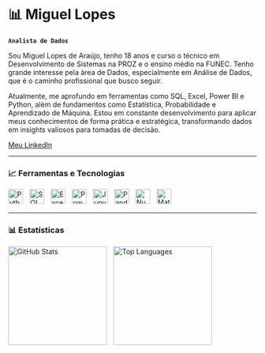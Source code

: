 # 📊 Miguel Lopes

**`Analista de Dados`**

Sou Miguel Lopes de Araújo, tenho 18 anos e curso o técnico em Desenvolvimento de Sistemas na PROZ e o ensino médio na FUNEC. Tenho grande interesse pela área de Dados, especialmente em Análise de Dados, que é o caminho profissional que busco seguir.

Atualmente, me aprofundo em ferramentas como SQL, Excel, Power BI e Python, além de fundamentos como Estatística, Probabilidade e Aprendizado de Máquina. Estou em constante desenvolvimento para aplicar meus conhecimentos de forma prática e estratégica, transformando dados em insights valiosos para tomadas de decisão.

[Meu LinkedIn](https://www.linkedin.com/in/miguel-lopes-ab8a97268)

---

### 📈 Ferramentas e Tecnologias

<img 
    align="left" 
    alt="Python" 
    title="Python" 
    width="30px" 
    style="padding-right: 10px;" 
    src="https://cdn.jsdelivr.net/gh/devicons/devicon/icons/python/python-original.svg" 
/>
<img 
    align="left" 
    alt="SQL" 
    title="SQL" 
    width="30px" 
    style="padding-right: 10px;" 
    src="https://cdn.jsdelivr.net/gh/devicons/devicon/icons/mysql/mysql-original.svg" 
/>
<img 
    align="left" 
    alt="Excel" 
    title="Microsoft Excel" 
    width="30px" 
    style="padding-right: 10px;" 
    src="https://upload.wikimedia.org/wikipedia/commons/7/75/Microsoft_Office_Excel_%282019–present%29.svg" 
/>
<img 
    align="left" 
    alt="Power BI" 
    title="Power BI" 
    width="30px" 
    style="padding-right: 10px;" 
    src="https://upload.wikimedia.org/wikipedia/commons/c/cf/New_Power_BI_Logo.svg" 
/>
<img 
    align="left" 
    alt="Jupyter Notebook" 
    title="Jupyter Notebook" 
    width="30px" 
    style="padding-right: 10px;" 
    src="https://cdn.jsdelivr.net/gh/devicons/devicon/icons/jupyter/jupyter-original.svg" 
/>
<img 
    align="left" 
    alt="Pandas" 
    title="Pandas" 
    width="30px" 
    style="padding-right: 10px;" 
    src="https://upload.wikimedia.org/wikipedia/commons/e/ed/Pandas_logo.svg" 
/>
<img 
    align="left" 
    alt="NumPy" 
    title="NumPy" 
    width="30px" 
    style="padding-right: 10px;" 
    src="https://upload.wikimedia.org/wikipedia/commons/1/1a/NumPy_logo.svg" 
/>
<img 
    align="left" 
    alt="Matplotlib" 
    title="Matplotlib" 
    width="30px" 
    style="padding-right: 10px;" 
    src="https://upload.wikimedia.org/wikipedia/commons/8/84/Matplotlib_icon.svg" 
/>

<br/>
<br/>

---

### 📊 Estatísticas

<p>
  <img 
    align="left" 
    alt="GitHub Stats" 
    height="200" 
    style="padding-right: 10px;" 
    src="https://github-readme-stats.vercel.app/api?username=Miguel-Lopes31&show_icons=true&theme=tokyonight&include_all_commits=true&locale=pt-br" 
  />

<img 
      align="left" 
      alt="Top Languages" 
      height="200" 
      src="https://github-readme-stats.vercel.app/api/top-langs/?username=Miguel-Lopes31&theme=tokyonight&layout=compact&custom_title=Tecnologias&langs_count=9&hide=javascript,html,css,c,cpp,java" 
  />
</p>
